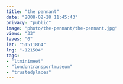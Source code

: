 ```yaml
---
title: "the pennant"
date: "2008-02-28 11:45:43"
privacy: "public"
image: "photo/the-pennant/the-pennant.jpg"
views: "33"
faves: "0"
lat: "51511864"
lng: "-121504"
tags:
- "ltminimeet"
- "londontransportmuseum"
- "trustedplaces"
---
```


